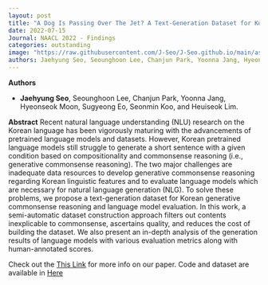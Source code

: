 ```yaml
---
layout: post
title: "A Dog Is Passing Over The Jet? A Text-Generation Dataset for Korean Commonsense Reasoning and Evaluation"
date: 2022-07-15
Journal: NAACL 2022 - Findings
categories: outstanding
image: "https://raw.githubusercontent.com/J-Seo/J-Seo.github.io/main/assets/img/naacl2022.png"
authors: Jaehyung Seo, Seounghoon Lee, Chanjun Park, Yoonna Jang, Hyeonseok Moon, Sugyeong Eo, Seonmin Koo, Heuiseok Lim
---
```


**Authors**
- **Jaehyung Seo**, Seounghoon Lee, Chanjun Park, Yoonna Jang, Hyeonseok Moon, Sugyeong Eo, Seonmin Koo, and Heuiseok Lim.

**Abstract**
Recent natural language understanding (NLU) research on the Korean language has been vigorously maturing with the advancements of pretrained language models and datasets. However, Korean pretrained language models still struggle to generate a short sentence with a given condition based on compositionality and commonsense reasoning (i.e., generative commonsense reasoning). The two major challenges are inadequate data resources to develop generative commonsense reasoning regarding Korean linguistic features and to evaluate language models which are necessary for natural language generation (NLG). To solve these problems, we propose a text-generation dataset for Korean generative commonsense reasoning and language model evaluation. In this work, a semi-automatic dataset construction approach filters out contents inexplicable to commonsense, ascertains quality, and reduces the cost of building the dataset. We also present an in-depth analysis of the generation results of language models with various evaluation metrics along with human-annotated scores.

Check out the [This Link][DOI] for more info on our paper. Code and dataset are available in [Here][git-hub]

[DOI]: https://aclanthology.org/2022.findings-naacl.172

[git-hub]: https://github.com/J-Seo/Korean-CommonGen
